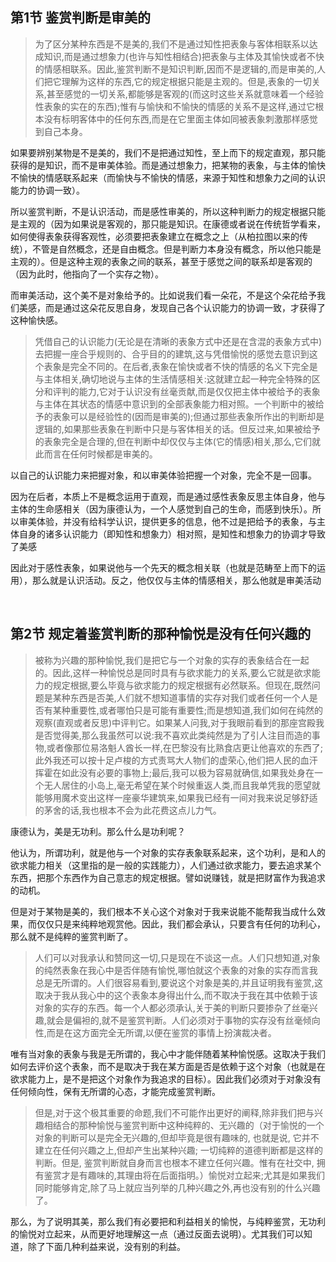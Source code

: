 <h2><b>第1节 鉴赏判断是审美的</b></h2><blockquote>为了区分某种东西是不是美的,我们不是通过知性把表象与客体相联系以达成知识,而是通过想象力(也许与知性相结合)把表象与主体及其愉快或者不快的情感相联系。因此,鉴赏判断不是知识判断,因而不是逻辑的,而是审美的,人们把它理解为这样的东西,它的规定根据只能是主观的。但是,表象的一切关系,甚至感觉的一切关系,都能够是客观的(而这时这些关系就意味着一个经验性表象的实在的东西);惟有与愉快和不愉快的情感的关系不是这样,通过它根本没有标明客体中的任何东西,而是在它里面主体如同被表象刺激那样感觉到自己本身。</blockquote><p>如果要辨别某物是不是美的，我们不是把通过知性，至上而下的规定直观，那只能获得的是知识，而不是审美体验。而是通过想象力，把某物的表象，与主体的愉快不愉快的情感联系起来（而愉快与不愉快的情感，来源于知性和想象力之间的认识能力的协调一致）。</p><p>所以鉴赏判断，不是认识活动，而是感性审美的，所以这种判断力的规定根据只能是主观的（因为如果说是客观的，那只能是知识。在康德或者说在传统哲学看来，如何使得表象获得客观性，必须要把表象建立在概念之上（从柏拉图以来的传统），不管是自然概念，还是自由概念。但是判断力本身没有概念，所以他只能是主观的）。但是这种主观的表象之间的联系，甚至于感觉之间的联系却是客观的（因为此时，他指向了一个实存之物）。</p><p>而审美活动，这个美不是对象给予的。比如说我们看一朵花，不是这个朵花给予我们美感，而是通过这朵花反思自身，发现自己各个认识能力的协调一致，才获得了这种愉快感。</p><blockquote>凭借自己的认识能力(无论是在清晰的表象方式中还是在含混的表象方式中)去把握一座合乎规则的、合乎目的的建筑,这与凭借愉悦的感觉去意识到这个表象是完全不同的。在后者,表象在愉快或者不快的情感的名义下完全是与主体相关,确切地说与主体的生活情感相关:这就建立起一种完全特殊的区分和评判的能力,它对于认识没有丝毫贡献,而是仅仅把主体中被给予的表象与主体在其状态的情感中意识到的全部表象能力相对照。一个判断中的被给予的表象可以是经验性的(因而是审美的);但通过那些表象所作出的判断却是逻辑的,如果那些表象在判断中只是与客体相关的话。但反过来,如果被给予的表象完全是合理的,但在判断中却仅仅与主体(它的情感)相关,那么,它们就此而言在任何时候都是审美的。</blockquote><p>以自己的认识能力来把握对象，和以审美体验把握一个对象，完全不是一回事。</p><p>因为在后者，本质上不是概念运用于直观，而是通过感性表象反思主体自身，他与主体的生命感相关（因为康德认为，一个人感觉到自己的生命，而感到快乐）。所以审美体验，并没有给科学认识，提供更多的信息，他不过是把给予的表象，与主体自身的诸多认识能力（即知性和想象力）相对照，是知性和想象力的协调才导致了美感</p><p>因此对于感性表象，如果说他与一个先天的概念相关联（也就是范畴至上而下的运用），那么就是认识活动。反之，他仅仅与主体的情感相关，那么他就是审美活动</p><p><br></p><h2>第2节 规定着鉴赏判断的那种愉悦是没有任何兴趣的</h2><blockquote>被称为兴趣的那种愉悦,我们是把它与一个对象的实存的表象结合在一起的。因此,这样一种愉悦总是同时具有与欲求能力的关系,要么它就是欲求能力的规定根据,要么毕竟与欲求能力的规定根据有必然联系。但现在,既然问题是某种东西是否美,人们就不想知道事情的实存对我们或者任何一个人是否有某种重要性,或者哪怕只是可能有重要性;而是想知道,我们如何在纯然的观察(直观或者反思)中评判它。如果某人问我,对于我眼前看到的那座宫殿我是否觉得美,那么我虽然可以说:我不喜欢此类纯然是为了引人注目而造的事物,或者像那位易洛魁人酋长一样,在巴黎没有比熟食店更让他喜欢的东西了;此外我还可以按十足卢梭的方式责骂大人物们的虚荣心,他们把人民的血汗挥霍在如此没有必要的事物上;最后,我可以极为容易就确信,如果我处身在一个无人居住的小岛上,毫无希望在某个时候重返人类,而且我单凭我的愿望就能够用魔术变出这样一座豪华建筑来,如果我已经有一间对我来说足够舒适的茅舍的话,我也根本不会为此花费这点儿力气。</blockquote><p>康德认为，美是无功利。那么什么是功利呢？</p><p>他认为，所谓功利，就是他与一个对象的实存表象联系起来，这个功利，是和人的欲求能力相关（这里指的是一般的实践能力），人们通过欲求能力，要去追求某个东西，把那个东西作为自己意志的规定根据。譬如说赚钱，就是把财富作为我追求的动机。</p><p>但是对于某物是美的，我们根本不关心这个对象对于我来说能不能帮我当成什么效果，而仅仅只是来纯粹地观赏他。因此，我们都会承认，只要含有任何的功利心，那么就不是纯粹的鉴赏判断了。</p><blockquote>人们可以对我承认和赞同这一切,只是现在不谈这一点。人们只想知道,对象的纯然表象在我心中是否伴随有愉悦,哪怕就这个表象的对象的实存而言我总是无所谓的。人们很容易看到,要说这个对象是美的,并且证明我有鉴赏,这取决于我从我心中的这个表象本身得出什么,而不取决于我在其中依赖于该对象的实存的东西。每一个人都必须承认,关于美的判断只要掺杂了丝毫兴趣,就会是偏袒的,就不是鉴赏判断。人们必须对于事物的实存没有丝毫倾向性,而是在这方面完全无所谓,以便在鉴赏的事情上扮演裁决者。</blockquote><p>唯有当对象的表象与我是无所谓的，我心中才能伴随着某种愉悦感。这取决于我们如何去评价这个表象，而不是取决于我在某方面是否是依赖于这个对象（也就是在欲求能力上，是不是把这个对象作为我追求的目标）。因此我们必须对于对象没有任何倾向性，保有无所谓的心态，才能完成鉴赏判断。</p><blockquote>但是,对于这个极其重要的命题,我们不可能作出更好的阐释,除非我们把与兴趣相结合的那种愉悦与鉴赏判断中这种纯粹的、无兴趣的（对于愉悦的一个对象的判断可以是完全无兴趣的,但却毕竟是很有趣味的, 也就是说, 它并不建立在任何兴趣之上,但却产生出某种兴趣; 一切纯粹的道德判断都是这样的判断。但是, 鉴赏判断就自身而言也根本不建立任何兴趣。惟有在社交中, 拥有鉴赏才是有趣味的,其理由将在后面指明。）愉悦对立起来;尤其是如果我们同时能够肯定,除了马上就应当列举的几种兴趣之外,再也没有别的什么兴趣了。</blockquote><p>那么，为了说明其美，那么我们有必要把和利益相关的愉悦，与纯粹鉴赏，无功利的愉悦对立起来，从而更好地理解这一点（通过反面去说明）。尤其我们可以知道，除了下面几种利益来说，没有别的利益。</p><p></p>